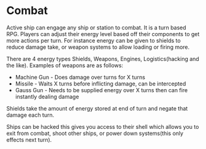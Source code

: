 # Combat
Active ship can engage any ship or station to combat.
It is a turn based RPG.
Players can adjust their energy level based off their components to get more actions per turn.
For instance energy can be given to shields to reduce damage take, or weapon systems to allow loading or firing more.

There are 4 energy types Shields, Weapons, Engines, Logistics(hacking and the like).
Examples of weapons are as follows:
- Machine Gun - Does damage over turns for X turns
- Missile - Waits X turns before inflicting damage, can be intercepted
- Gauss Gun - Needs to be supplied energy over X turns then can fire instantly dealing damage

Shields take the amount of energy stored at end of turn and negate that damage each turn.



Ships can be hacked this gives you access to their shell which allows you to exit from combat, shoot other ships, or power down systems(this only effects next turn).


